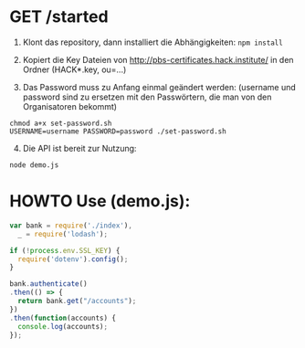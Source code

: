 # GET /started


1) Klont das repository, dann installiert die Abhängigkeiten: ```npm install```

2) Kopiert die Key Dateien von http://pbs-certificates.hack.institute/ in den Ordner (HACK*.key, ou=...)

3) Das Password muss zu Anfang einmal geändert werden: (username und password sind zu ersetzen mit den Passwörtern, die man von den Organisatoren bekommt)
```
chmod a+x set-password.sh
USERNAME=username PASSWORD=password ./set-password.sh 
```

4) Die API ist bereit zur Nutzung:
```
node demo.js
```

# HOWTO Use (demo.js):

```js
var bank = require('./index'),
  _ = require('lodash');

if (!process.env.SSL_KEY) {
  require('dotenv').config();
}

bank.authenticate()
.then(() => {
  return bank.get("/accounts");
})
.then(function(accounts) {
  console.log(accounts);
});
```
